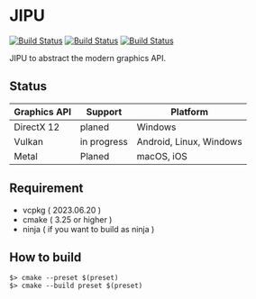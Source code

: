# JIPU

[![Build Status](https://github.com/gandis0713/jipu/workflows/Android/badge.svg)](https://github.com/gandis0713/jipu/workflows/Android/badge.svg)
[![Build Status](https://github.com/gandis0713/jipu/workflows/macOS/badge.svg)](https://github.com/gandis0713/jipu/workflows/macOS/badge.svg)
[![Build Status](https://github.com/gandis0713/jipu/workflows/Windows/badge.svg)](https://github.com/gandis0713/jipu/workflows/Windows/badge.svg)

JIPU to abstract the modern graphics API.

## Status
|Graphics API| Support | Platform |
|-|-|-|
|DirectX 12 | planed | Windows |
|Vulkan| in progress | Android, Linux, Windows |
|Metal | Planed | macOS, iOS |

## Requirement

- vcpkg ( 2023.06.20 )
- cmake ( 3.25 or higher )
- ninja ( if you want to build as ninja )

## How to build
```shell
$> cmake --preset $(preset)
$> cmake --build preset $(preset)
```
